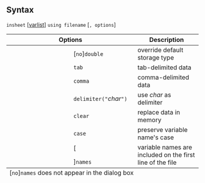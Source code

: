 ## Syntax

`insheet`
\[[varlist](http://www.stata.com/help.cgi?varlist)\]
`using filename` \[`, options`\]

<table class="syntab">
<colgroup>
<col style="width: 33%" />
<col style="width: 33%" />
<col style="width: 33%" />
</colgroup>
<thead>
<tr class="header">
<th colspan="2">Options</th>
<th>Description</th>
</tr>
</thead>
<tbody>
<tr class="odd">
<td class="normal"></td>
<td>[<code class="command">no</code>]<code class="command" data-options="d">double</code></td>
<td>override default storage type</td>
</tr>
<tr class="even">
<td class="normal"></td>
<td><code class="command" data-options="t">tab</code></td>
<td>tab-delimited data</td>
</tr>
<tr class="odd">
<td class="normal"></td>
<td><code class="command" data-options="c">comma</code></td>
<td>comma-delimited data</td>
</tr>
<tr class="even">
<td class="normal"></td>
<td><code class="command">delimiter("</code><var class="command">char</var><code class="command">")</code></td>
<td>use <var class="command">char</var> as delimiter</td>
</tr>
<tr class="odd">
<td class="normal"></td>
<td><code class="command" data-options="clear">clear</code></td>
<td>replace data in memory</td>
</tr>
<tr class="even">
<td class="normal"></td>
<td><code class="command" data-options="case">case</code></td>
<td>preserve variable name's case</td>
</tr>
<tr class="odd">
<td class="normal"></td>
<td>[<code class="command"></code>
<ul>
</ul>
]<code class="command" data-options="n">names</code></td>
<td>variable names are included on the first line of the file</td>
</tr>
</tbody><tfoot>
<tr class="even footnote">
<td colspan="3">[<code class="command" data-options="no">no</code>]<code class="command" data-options="names">names</code> does not appear in the dialog box</td>
</tr>
</tfoot>

</table>
